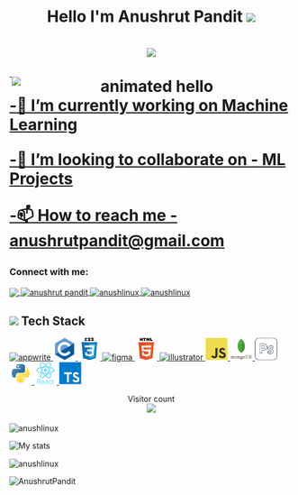 <h1 align="center">Hello I'm Anushrut Pandit <img src="https://media.giphy.com/media/hvRJCLFzcasrR4ia7z/giphy.gif" width="30"/h1>

<p align="center">
  <a href="https://github.com/DenverCoder1/readme-typing-svg"><img src="https://readme-typing-svg.herokuapp.com?lines=Computer+Science+Student;Always%20learning%20new%20things&center=true&width=500&height=50"></a>
</p>

<a href="https://www.youtube.com/results?search_query=never+gonna+give+you+up"><img align = "right" src="https://user-images.githubusercontent.com/74038190/225813708-98b745f2-7d22-48cf-9150-083f1b00d6c9.gif" width="500" alt="animated hello">

----------------------------------------------------------------

<div align = "left">

  
 -🔭 I’m currently working on **Machine Learning**

 -👯 I’m looking to collaborate on - **ML Projects**

 -📫 How to reach me - **anushrutpandit@gmail.com**
 

</div>



<h3 align="left">Connect with me:</h3>
<p align="left">
<a href="https://twitter.com/anushrut43047" target="blank">
<img align="center" height="90" src="https://user-images.githubusercontent.com/74038190/235294011-b8074c31-9097-4a65-a594-4151b58743a8.gif" />
</a>
<a href="https://linkedin.com/in/anushrut pandit">
<img align="center" src="https://user-images.githubusercontent.com/74038190/235294012-0a55e343-37ad-4b0f-924f-c8431d9d2483.gif" alt="anushrut pandit" height="90" />
</a>
<a href="https://instagram.com/anushlinux" target="blank">
  <img align="center" src="https://user-images.githubusercontent.com/74038190/235294013-a33e5c43-a01c-43f6-b44d-a406d8b4ab75.gif" alt="anushlinux" height="90" />
</a>
<a href="https://www.leetcode.com/anushlinux" target="blank"><img align="center" src="https://camo.githubusercontent.com/3f49283bfe1981d544b898d1393245dc86ef506d4dee390d89fa80a928d24797/68747470733a2f2f692e70696e696d672e636f6d2f6f726967696e616c732f37332f65312f35342f37336531353432323031316537363365613962333033613737333865373161332e676966" alt="anushlinux" height="75" />
</a>
</p>

<div align="left">
  <h2><img src="https://media2.giphy.com/media/QssGEmpkyEOhBCb7e1/giphy.gif?cid=ecf05e47a0n3gi1bfqntqmob8g9aid1oyj2wr3ds3mg700bl&rid=giphy.gif" width="20"> Tech Stack</h2>
  
<p align="left"> <a href="https://appwrite.io" target="_blank" rel="noreferrer"> 
  <img src="https://www.vectorlogo.zone/logos/appwriteio/appwriteio-icon.svg" alt="appwrite" width="40" height="40"/>
</a> 
  <a href="https://www.cprogramming.com/" target="_blank" rel="noreferrer"> 
    <img src="https://raw.githubusercontent.com/devicons/devicon/master/icons/c/c-original.svg" alt="c" width="40" height="40"/>
  </a> 
  <a href="https://www.w3schools.com/css/" target="_blank" rel="noreferrer">
    <img src="https://raw.githubusercontent.com/devicons/devicon/master/icons/css3/css3-original-wordmark.svg" alt="css3" width="40" height="40"/> 
  </a>
  <a href="https://www.figma.com/" target="_blank" rel="noreferrer"> 
    <img src="https://www.vectorlogo.zone/logos/figma/figma-icon.svg" alt="figma" width="40" height="40"/>
  </a> 
  <a href="https://www.w3.org/html/" target="_blank" rel="noreferrer"> 
    <img src="https://raw.githubusercontent.com/devicons/devicon/master/icons/html5/html5-original-wordmark.svg" alt="html5" width="40" height="40"/>
  </a> 
  <a href="https://www.adobe.com/in/products/illustrator.html" target="_blank" rel="noreferrer"> 
    <img src="https://www.vectorlogo.zone/logos/adobe_illustrator/adobe_illustrator-icon.svg" alt="illustrator" width="40" height="40"/>
  </a> 
  <a href="https://developer.mozilla.org/en-US/docs/Web/JavaScript" target="_blank" rel="noreferrer">
      <img src="https://raw.githubusercontent.com/devicons/devicon/master/icons/javascript/javascript-original.svg" alt="javascript" width="40" height="40"/>
  </a> 
  <a href="https://www.mongodb.com/" target="_blank" rel="noreferrer">
    <img src="https://raw.githubusercontent.com/devicons/devicon/master/icons/mongodb/mongodb-original-wordmark.svg" alt="mongodb" width="40" height="40"/>
  </a>
  <a href="https://www.photoshop.com/en" target="_blank" rel="noreferrer">
    <img src="https://raw.githubusercontent.com/devicons/devicon/master/icons/photoshop/photoshop-line.svg" alt="photoshop" width="40" height="40"/> 
  </a> 
  <a href="https://www.python.org" target="_blank" rel="noreferrer"> 
    <img src="https://raw.githubusercontent.com/devicons/devicon/master/icons/python/python-original.svg" alt="python" width="40" height="40"/>
  </a> 
  <a href="https://reactjs.org/" target="_blank" rel="noreferrer"> 
    <img src="https://raw.githubusercontent.com/devicons/devicon/master/icons/react/react-original-wordmark.svg" alt="react" width="40" height="40"/>
  </a> 
  <a href="https://www.typescriptlang.org/" target="_blank" rel="noreferrer"> 
    <img src="https://raw.githubusercontent.com/devicons/devicon/master/icons/typescript/typescript-original.svg" alt="typescript" width="40" height="40"/> 
  </a>
</p>


  <p align="center"> 
  Visitor count<br>
  <img src="https://profile-counter.glitch.me/Anushlinux/count.svg" />
</p>



<p><img align="center" src="https://github-readme-stats.vercel.app/api/top-langs?username=Anushlinux&show_icons=true&theme=algolia&locale=en&layout=compact" alt="anushlinux" /></p>


![My stats](https://github-readme-stats.vercel.app/api?username=Anushlinux&show_icons=true&theme=algolia)

<p><img align="center" src="https://github-readme-streak-stats.herokuapp.com/?user=Anushlinux&theme=algolia" alt="anushlinux" /></p>

<img align="left" src="http://github-profile-summary-cards.vercel.app/api/cards/profile-details?username=Anushlinux&theme=2077" alt="AnushrutPandit" width="60%"   />

